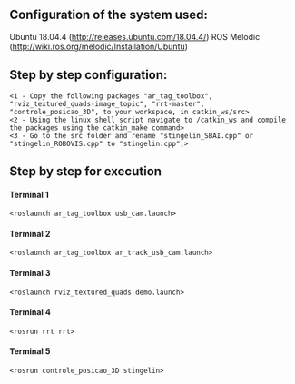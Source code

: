 ## Configuration of the system used:
Ubuntu 18.04.4 (http://releases.ubuntu.com/18.04.4/)
ROS Melodic (http://wiki.ros.org/melodic/Installation/Ubuntu)

## Step by step configuration:
```
<1 - Copy the following packages "ar_tag_toolbox", "rviz_textured_quads-image_topic", "rrt-master", "controle_posicao_3D", to your workspace, in catkin_ws/src>
<2 - Using the linux shell script navigate to /catkin_ws and compile the packages using the catkin_make command>
<3 - Go to the src folder and rename "stingelin_SBAI.cpp" or "stingelin_ROBOVIS.cpp" to "stingelin.cpp",>
```
## Step by step for execution
#### Terminal 1
```
<roslaunch ar_tag_toolbox usb_cam.launch>
```
#### Terminal 2
```
<roslaunch ar_tag_toolbox ar_track_usb_cam.launch>
```
#### Terminal 3
```
<roslaunch rviz_textured_quads demo.launch>
```
#### Terminal 4
```
<rosrun rrt rrt>
```
#### Terminal 5
```
<rosrun controle_posicao_3D stingelin>
```
